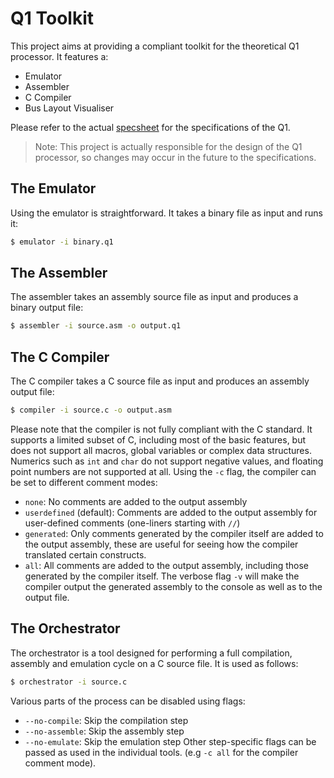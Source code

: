 # Q1 Toolkit
This project aims at providing a compliant toolkit for the theoretical Q1 processor. It features a:
 - Emulator
 - Assembler
 - C Compiler
 - Bus Layout Visualiser

Please refer to the actual [specsheet](https://docs.google.com/document/d/16XX8O_AFQsY8GBgKwSpZ3ZxaH_3T_BIIMt0etGgCU_4/edit?usp=sharing) for the specifications of the Q1.

> Note: This project is actually responsible for the design of the Q1 processor, so changes may occur in the future to the specifications.

## The Emulator
Using the emulator is straightforward. It takes a binary file as input and runs it:
```bash
$ emulator -i binary.q1
```

## The Assembler
The assembler takes an assembly source file as input and produces a binary output file:
```bash
$ assembler -i source.asm -o output.q1
```

## The C Compiler
The C compiler takes a C source file as input and produces an assembly output file:
```bash
$ compiler -i source.c -o output.asm
```
Please note that the compiler is not fully compliant with the C standard. It supports a limited subset of C, including most of the basic features, but does not support all macros, global variables or complex data structures.
Numerics such as `int` and `char` do not support negative values, and floating point numbers are not supported at all.
Using the `-c` flag, the compiler can be set to different comment modes:
- `none`: No comments are added to the output assembly
- `userdefined` (default): Comments are added to the output assembly for user-defined comments (one-liners starting with `//`)
- `generated`: Only comments generated by the compiler itself are added to the output assembly, these are useful for seeing how the compiler translated certain constructs.
- `all`: All comments are added to the output assembly, including those generated by the compiler itself.
The verbose flag `-v` will make the compiler output the generated assembly to the console as well as to the output file.

## The Orchestrator
The orchestrator is a tool designed for performing a full compilation, assembly and emulation cycle on a C source file. It is used as follows:
```bash
$ orchestrator -i source.c
```
Various parts of the process can be disabled using flags:
 - `--no-compile`: Skip the compilation step
 - `--no-assemble`: Skip the assembly step
 - `--no-emulate`: Skip the emulation step
Other step-specific flags can be passed as used in the individual tools. (e.g `-c all` for the compiler comment mode).